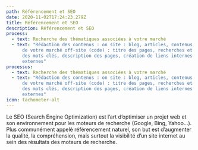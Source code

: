 ```yaml
---
path: Référencement et SEO
date: 2020-11-02T17:24:23.279Z
title: Référencement et SEO
description: Référencement et SEO
process:
  - text: Recherche des thématiques associées à votre marché
  - text: "Rédaction des contenus : on site : blog, articles, contenus explicatifs
      de votre marché off-site (code) : titre des pages, recherches et création
      des mots clés, description des pages, création de liens internes et
      externes"
processus:
  - text: Recherche des thématiques associées à votre marché
  - text: "Rédaction des contenus : on site : blog, articles, contenus explicatifs
      de votre marché off-site (code) : titre des pages, recherches et création
      des mots clés, description des pages, création de liens internes et
      externes"
icon: tachometer-alt
---
```

Le SEO (Search Engine Optimization) est l’art d’optimiser un projet web et son environnement pour les moteurs de recherche (Google, Bing, Yahoo…). Plus communément appelé référencement naturel, son but est d’augmenter la qualité, la compréhension, mais surtout la visibilité d’un site internet au sein des résultats des moteurs de recherche.